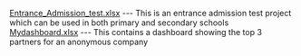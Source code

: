 [Entrance_Admission_test.xlsx](./Entrance_Admission_test.xlsx)  --- This is an entrance admission test project which can be used in both primary and secondary schools
[Mydashboard.xlsx](./Mydashboard.xlsx) --- This contains a dashboard showing the top 3 partners for an anonymous company
